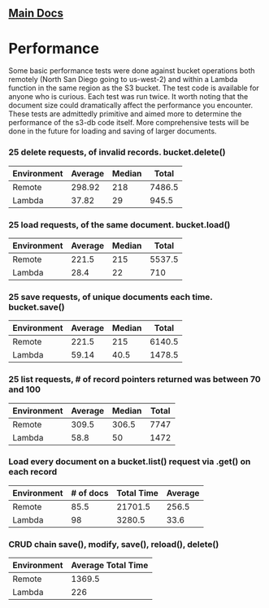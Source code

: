 ## [Main Docs](./README.md)

# Performance
Some basic performance tests were done against bucket operations both remotely (North San Diego going to us-west-2) and within a Lambda function in the same region as the S3 bucket. The test code is available for anyone who is curious. Each test was run twice. It worth noting that the document size could dramatically affect the performance you encounter. These tests are admittedly primitive and aimed more to determine the performance of the s3-db code itself. More comprehensive tests will be done in the future for loading and saving of larger documents.

### 25 delete requests, of invalid records. bucket.delete()
| Environment | Average | Median | Total |
| -------- | ---- | ---- | ---- |
| Remote | 298.92 | 218 | 7486.5 |
| Lambda | 37.82 | 29 | 945.5 |

### 25 load requests, of the same document. bucket.load()
| Environment | Average | Median | Total |
| -------- | ---- | ---- | ---- |
| Remote | 221.5 | 215 | 5537.5 |
| Lambda | 28.4 | 22 | 710 |

### 25 save requests, of unique documents each time. bucket.save()
| Environment | Average | Median | Total |
| -------- | ---- | ---- | ---- |
| Remote | 221.5 | 215 | 6140.5 |
| Lambda | 59.14 | 40.5 | 1478.5 |

### 25 list requests, # of record pointers returned was between 70 and 100
| Environment | Average | Median | Total |
| -------- | ---- | ---- | ---- |
| Remote | 309.5 | 306.5 | 7747 |
| Lambda | 58.8 | 50 | 1472 |

### Load every document on a bucket.list() request via .get() on each record
| Environment | # of docs | Total Time| Average |
| -------- | ---- | ---- | ---- |
| Remote | 85.5 | 21701.5 | 256.5 |
| Lambda | 98 | 3280.5 | 33.6 |

### CRUD chain save(), modify, save(), reload(), delete()
| Environment | Average Total Time|
| -------- | -------- |
| Remote | 1369.5 |
| Lambda | 226 |

